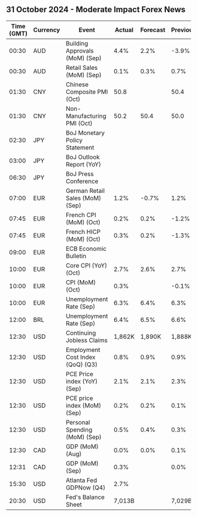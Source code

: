 ## 31 October 2024 - Moderate Impact Forex News

| Time (GMT) | Currency | Event | Actual | Forecast | Previous |
|------|----------|-------|--------|----------|----------|
| 00:30 | AUD | Building Approvals (MoM) (Sep) | 4.4% | 2.2% | -3.9% |
| 00:30 | AUD | Retail Sales (MoM) (Sep) | 0.1% | 0.3% | 0.7% |
| 01:30 | CNY | Chinese Composite PMI (Oct) | 50.8 |  | 50.4 |
| 01:30 | CNY | Non-Manufacturing PMI (Oct) | 50.2 | 50.4 | 50.0 |
| 02:30 | JPY | BoJ Monetary Policy Statement |  |  |  |
| 03:00 | JPY | BoJ Outlook Report (YoY) |  |  |  |
| 06:30 | JPY | BoJ Press Conference |  |  |  |
| 07:00 | EUR | German Retail Sales (MoM) (Sep) | 1.2% | -0.7% | 1.2% |
| 07:45 | EUR | French CPI (MoM) (Oct) | 0.2% | 0.2% | -1.2% |
| 07:45 | EUR | French HICP (MoM) (Oct) | 0.3% | 0.2% | -1.3% |
| 09:00 | EUR | ECB Economic Bulletin |  |  |  |
| 10:00 | EUR | Core CPI (YoY) (Oct) | 2.7% | 2.6% | 2.7% |
| 10:00 | EUR | CPI (MoM) (Oct) | 0.3% |  | -0.1% |
| 10:00 | EUR | Unemployment Rate (Sep) | 6.3% | 6.4% | 6.3% |
| 12:00 | BRL | Unemployment Rate (Sep) | 6.4% | 6.5% | 6.6% |
| 12:30 | USD | Continuing Jobless Claims | 1,862K | 1,890K | 1,888K |
| 12:30 | USD | Employment Cost Index (QoQ) (Q3) | 0.8% | 0.9% | 0.9% |
| 12:30 | USD | PCE Price index (YoY) (Sep) | 2.1% | 2.1% | 2.3% |
| 12:30 | USD | PCE price index (MoM) (Sep) | 0.2% | 0.2% | 0.1% |
| 12:30 | USD | Personal Spending (MoM) (Sep) | 0.5% | 0.4% | 0.3% |
| 12:30 | CAD | GDP (MoM) (Aug) | 0.0% | 0.0% | 0.1% |
| 12:31 | CAD | GDP (MoM) (Sep) | 0.3% |  | 0.0% |
| 15:30 | USD | Atlanta Fed GDPNow (Q4) | 2.7% |  |  |
| 20:30 | USD | Fed's Balance Sheet | 7,013B |  | 7,029B |
